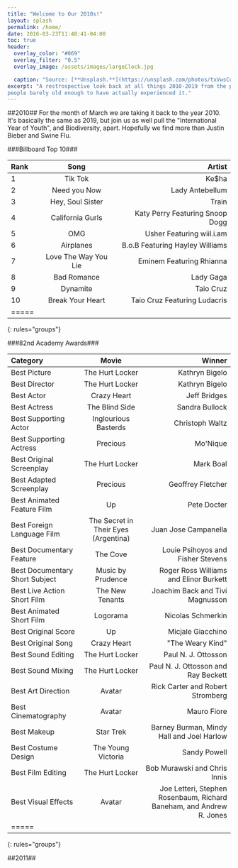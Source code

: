 ```yaml
---
title: "Welcome to Our 2010s!"
layout: splash
permalink: /home/
date: 2016-03-23T11:48:41-04:00
toc: true
header:
  overlay_color: "#069"
  overlay_filter: "0.5"
  overlay_image: /assets/images/largeClock.jpg

  caption: "Source: [**Unsplash.**](https://unsplash.com/photos/txVwsCuWC94)"
excerpt: "A restrospective look back at all things 2010-2019 from the perspective of
people barely old enough to have actually experienced it."
---
```

##2010##
For the month of March we are taking it back to the year 2010. It's basically the same as 2019, but join us as well pull the "International Year of Youth", and Biodiversity, apart. Hopefully we find more than Justin Bieber and Swine Flu.

###Billboard Top 10###

| Rank | Song | Artist |
|:--------|:-------:|--------:|
| 1   | Tik Tok   | Ke$ha|
| 2   | Need you Now   | Lady Antebellum|
| 3   | Hey, Soul Sister   | Train|
| 4   | California Gurls   | Katy Perry Featuring Snoop Dogg|
| 5   | OMG   | Usher Featuring wiil.i.am|
| 6   | Airplanes   | B.o.B Featuring Hayley Williams|
| 7   | Love The Way You Lie   | Eminem Featuring Rhianna|
| 8   | Bad Romance   | Lady Gaga|
| 9   | Dynamite   | Taio Cruz|
| 10  | Break Your Heart   | Taio Cruz Featuring Ludacris|
|=====
{: rules="groups"} 

###82nd Academy Awards###

| Category | Movie |Winner|
|:--------|:-------:|--------:|
| Best Picture  | The Hurt Locker   | Kathryn Bigelo|
| Best Director  | The Hurt Locker   | Kathryn Bigelo|
| Best Actor  | Crazy Heart   | Jeff Bridges|
| Best Actress  | The Blind Side   | Sandra Bullock|
| Best Supporting Actor  | Inglourious Basterds   | Christoph Waltz|
| Best Supporting Actress  |Precious   | Mo'Nique|
| Best Original Screenplay  | The Hurt Locker   | Mark Boal|
| Best Adapted Screenplay  | Precious   | Geoffrey Fletcher|
| Best Animated Feature Film  | Up|Pete Docter|
| Best Foreign Language Film  | The Secret in Their Eyes (Argentina)  | Juan Jose Campanella|
| Best Documentary Feature  | The Cove| Louie Psihoyos and Fisher Stevens|
| Best Documentary Short Subject |Music by Prudence|Roger Ross Williams and Elinor Burkett|
| Best Live Action Short Film  | The New Tenants  |Joachim Back and Tivi Magnusson|
| Best Animated Short Film |Logorama | Nicolas Schmerkin|
| Best Original Score  | Up   | Micjale Giacchino|
| Best Original Song  | Crazy Heart   | "The Weary Kind"|
| Best Sound Editing | The Hurt Locker   | Paul N. J. Ottosson|
| Best Sound Mixing | The Hurt Locker   | Paul N. J. Ottosson and Ray Beckett|
| Best Art Direction| Avatar | Rick Carter and Robert Stromberg|
| Best Cinematography | Avatar | Mauro Fiore|
| Best Makeup | Star Trek| Barney Burman, Mindy Hall and Joel Harlow|
| Best Costume Design |The Young Victoria| Sandy Powell|
| Best Film Editing  |The Hurt Locker | Bob Murawski and Chris Innis|
| Best Visual Effects  | Avatar  | Joe Letteri, Stephen Rosenbaum, Richard Baneham, and Andrew R. Jones|
|=====
{: rules="groups"} 

##2011##

